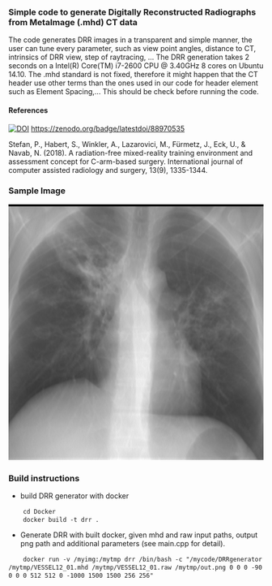### Simple code to generate Digitally Reconstructed Radiographs from MetaImage (.mhd) CT data

The code generates DRR images in a transparent and simple manner, the user can tune every parameter, such as view point angles, distance to CT, intrinsics of DRR view, step of raytracing, ...
The DRR generation takes 2 seconds on a Intel(R) Core(TM) i7-2600 CPU @ 3.40GHz 8 cores on Ubuntu 14.10.
The .mhd standard is not fixed, therefore it might happen that the CT header use other terms than the ones used in our code for header element such as Element Spacing,... This should be check before running the code.

#### References

[![DOI](https://zenodo.org/badge/88970535.svg)](https://zenodo.org/badge/latestdoi/88970535)
https://zenodo.org/badge/latestdoi/88970535

Stefan, P., Habert, S., Winkler, A., Lazarovici, M., Fürmetz, J., Eck, U., & Navab, N. (2018). A radiation-free mixed-reality training environment and assessment concept for C-arm-based surgery. International journal of computer assisted radiology and surgery, 13(9), 1335-1344.

### Sample Image

![sample chest DRR](/sample/sample0.png)

### Build instructions

* build DRR generator with docker

```
    cd Docker
    docker build -t drr .
```

* Generate DRR with built docker, given mhd and raw input paths, output png path and additional parameters (see main.cpp for detail).

```
    docker run -v /myimg:/mytmp drr /bin/bash -c "/mycode/DRRgenerator /mytmp/VESSEL12_01.mhd /mytmp/VESSEL12_01.raw /mytmp/out.png 0 0 0 -90 0 0 0 512 512 0 -1000 1500 1500 256 256"
```
